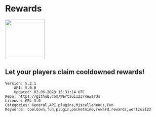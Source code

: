 # Rewards
<img src="https://raw.githubusercontent.com/Wertzui123/Rewards/7b93fe6e2ecb74bf65a9cf25dfd662e355ff2c09/Rewards-Plugin.png" width="128" height="128" />

## Let your players claim cooldowned rewards!
```properties
Version: 5.2.1
    API: 5.0.0
    Updated: 02-06-2023 15:31:14 UTC
Repo: https://github.com/Wertzui123/Rewards
License: GPL-3.0
Categories: General,API plugins,Miscellaneous,Fun
Keywords: cooldown,fun,plugin,pocketmine,reward,rewards,wertzui123
```